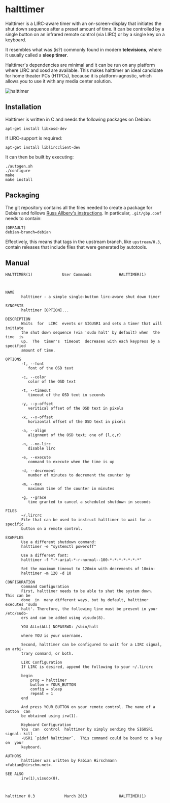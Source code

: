 # halttimer

Halttimer is a LIRC-aware timer with an on-screen-display that initiates
the shut down sequence after a preset amount of time. It can be controlled by a single
button on an infrared remote control (via LIRC) or by a single key on a
keyboard.

It resembles what was (is?) commonly found in modern __televisions__,
where it usually called a __sleep timer__.

Halttimer's dependencies are minimal and it can be run on any platform where
LIRC and xosd are available. This makes halttimer an ideal candidate for
home theater PCs (HTPCs), because it is platform-agnostic, which allows
you to use it with any media center solution.

![halttimer](http://static.0x0b.de/misc/halttimer.png)

## Installation

Halttimer is written in C and needs the following packages on Debian:

    apt-get install libxosd-dev

If LIRC-support is required:

    apt-get install liblircclient-dev

It can then be built by executing:

    ./autogen.sh
    ./configure
    make
    make install

## Packaging

The git repository contains all the files needed to create a package for Debian
and follows [Russ Allbery's instructions](http://www.eyrie.org/~eagle/notes/debian/git.html#combine). In particular, `.git/gbp.conf` needs to contain:

    [DEFAULT]
    debian-branch=debian

Effectively, this means that tags in the upstream branch, like
`upstream/0.3`, contain releases that include files that were
generated by autotools.

## Manual
    HALTTIMER(1)			 User Commands			  HALTTIMER(1)
    
    
    
    NAME
           halttimer - a simple single-button lirc-aware shut down timer
    
    SYNOPSIS
           halttimer [OPTION]...
    
    DESCRIPTION
           Waits  for  LIRC  events or SIGUSR1 and sets a timer that will initiate
           the shut down sequence (via 'sudo halt' by default) when  the  time  is
           up.  The  timer's  timeout  decreases with each keypress by a specified
           amount of time.
    
    OPTIONS
           -f, --font
    	      font of the OSD text
    
           -c, --color
    	      color of the OSD text
    
           -t, --timeout
    	      timeout of the OSD text in seconds
    
           -y, --y-offset
    	      veritical offset of the OSD text in pixels
    
           -x, --x-offset
    	      horizontal offset of the OSD text in pixels
    
           -a, --align
    	      alignment of the OSD text; one of {l,c,r}
    
           -n, --no-lirc
    	      disable lirc
    
           -e, --execute
    	      command to execute when the time is up
    
           -d, --decrement
    	      number of minutes to decrement the counter by
    
           -m, --max
    	      maximum time of the counter in minutes
    
           -g, --grace
    	      time granted to cancel a scheduled shutdown in seconds
    
    FILES
           ~/.lircrc
    	   File that can be used to instruct halttimer to wait for a specific
    	   button on a remote control.
    
    EXAMPLES
           Use a different shutdown command:
           halttimer -e "systemctl poweroff"
    
           Use a different font:
           halttimer -f "-*-arial-*-r-normal--100-*-*-*-*-*-*-*"
    
           Set the maximum timeout to 120min with decrements of 10min:
           halttimer -m 120 -d 10
    
    CONFIGURATION
           Command Configuration
           First, halttimer needs to be able to shut the system down.  This can be
           done  in  many different ways, but by default, halttimer executes 'sudo
           halt'. Therefore, the following line must be present in your /etc/sudo‐
           ers and can be added using visudo(8).
    
           YOU ALL=(ALL) NOPASSWD: /sbin/halt
    
           where YOU is your username.
    
           Second, halttimer can be configured to wait for a LIRC signal, an arbi‐
           trary command, or both.
    
           LIRC Configuration
           If LIRC is desired, append the following to your ~/.lircrc
    
    	   begin
    	       prog = halttimer
    	       button = YOUR_BUTTON
    	       config = sleep
    	       repeat = 1
    	   end
    
           And press YOUR_BUTTON on your remote control. The name of a button  can
           be obtained using irw(1).
    
           Keyboard Configuration
           You  can  control  halttimer by simply sending the SIGUSR1 signal: kill
           -USR1 `pidof halttimer`.  This command could be bound to a key on  your
           keyboard.
    
    AUTHORS
           halttimer was written by Fabian Hirschmann <fabian@hirschm.net>.
    
    SEE ALSO
           irw(1),visudo(8).
    
    
    
    halttimer 0.3			  March 2013			  HALTTIMER(1)
